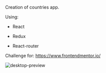 Creation of countries app.

Using: 

- React

- Redux

- React-router



Challenge for: https://www.frontendmentor.io/




![desktop-preview](https://user-images.githubusercontent.com/61642464/88490330-8bf32800-cf60-11ea-86e1-4f5f73759726.jpg)
